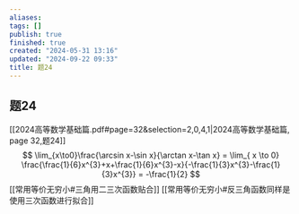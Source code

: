 ```yaml
---
aliases: 
tags: []
publish: true
finished: true
created: "2024-05-31 13:16"
updated: "2024-09-22 09:33"
title: 题24
---
```

## 题24
[[2024高等数学基础篇.pdf#page=32&selection=2,0,4,1|2024高等数学基础篇, page 32,题24]]
$$
\lim_{x\to0}\frac{\arcsin x-\sin x}{\arctan x-\tan x} = \lim_{ x \to 0} \frac{\frac{1}{6}x^{3}+x+\frac{1}{6}x^{3}-x}{-\frac{1}{3}x^{3}-\frac{1}{3}x^{3}} = -\frac{1}{2}
$$
[[常用等价无穷小#三角用二三次函数贴合]]
[[常用等价无穷小#反三角函数同样是使用三次函数进行拟合]]
